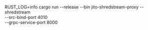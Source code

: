 RUST_LOG=info cargo run --release --bin jito-shredstream-proxy -- shredstream \
 --src-bind-port 4010 \
 --grpc-service-port 8000
